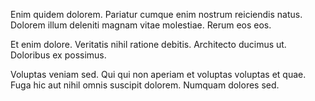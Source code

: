 Enim quidem dolorem. Pariatur cumque enim nostrum reiciendis natus. Dolorem illum deleniti magnam vitae molestiae. Rerum eos eos.
 Et enim dolore. Veritatis nihil ratione debitis. Architecto ducimus ut. Doloribus ex possimus.
 Voluptas veniam sed. Qui qui non aperiam et voluptas voluptas et quae. Fuga hic aut nihil omnis suscipit dolorem. Numquam dolores sed.